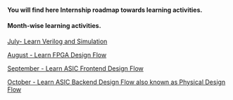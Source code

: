 #### You will find here Internship roadmap towards learning activities.

#### Month-wise learning activities.

[July- Learn Verilog and Simulation](https://github.com/dicdesign/ieeeMentorshipHyd/tree/main/internshipRoadmap/1%20cover%20in%20july#readme)

[August - Learn FPGA Design Flow](https://github.com/dicdesign/ieeeMentorshipHyd/blob/main/internshipRoadmap/2%20cover%20in%20august/readme.md)

[September - Learn ASIC Frontend Design Flow](https://github.com/dicdesign/ieeeMentorshipHyd/blob/main/internshipRoadmap/3%20cover%20in%20september/readme.md)

[October - Learn ASIC Backend Design Flow also known as Physical Design Flow](https://github.com/dicdesign/ieeeMentorshipHyd/blob/main/internshipRoadmap/4%20cover%20in%20october/readme.md)

